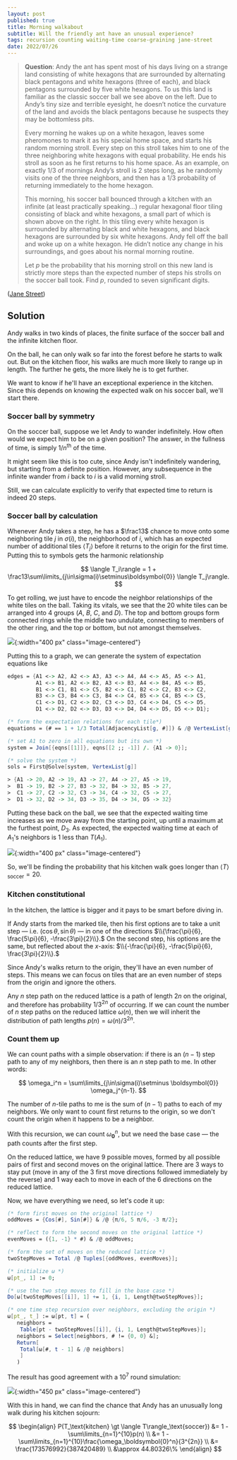```yaml
---
layout: post
published: true
title: Morning walkabout
subtitle: Will the friendly ant have an unusual experience?
tags: recursion counting waiting-time coarse-graining jane-street
date: 2022/07/26
---
```


>**Question**: Andy the ant has spent most of his days living on a strange land consisting of white hexagons that are surrounded by alternating black pentagons and white hexagons (three of each), and black pentagons surrounded by five white hexagons. To us this land is familiar as the classic soccer ball we see above on the left. Due to Andy’s tiny size and terrible eyesight, he doesn’t notice the curvature of the land and avoids the black pentagons because he suspects they may be bottomless pits.
>
>Every morning he wakes up on a white hexagon, leaves some pheromones to mark it as his special home space, and starts his random morning stroll. Every step on this stroll takes him to one of the three neighboring white hexagons with equal probability. He ends his stroll as soon as he first returns to his home space. As an example, on exactly $1/3$ of mornings Andy’s stroll is $2$ steps long, as he randomly visits one of the three neighbors, and then has a $1/3$ probability of returning immediately to the home hexagon.
>
>This morning, his soccer ball bounced through a kitchen with an infinite (at least practically speaking…) regular hexagonal floor tiling consisting of black and white hexagons, a small part of which is shown above on the right. In this tiling every white hexagon is surrounded by alternating black and white hexagons, and black hexagons are surrounded by six white hexagons. Andy fell off the ball and woke up on a white hexagon. He didn’t notice any change in his surroundings, and goes about his normal morning routine.
>
>Let $p$ be the probability that his morning stroll on this new land is strictly more steps than the expected number of steps his strolls on the soccer ball took. Find $p$, rounded to seven significant digits.

<!--more-->

([Jane Street](https://www.janestreet.com/puzzles/andys-morning-stroll-index/))

## Solution

Andy walks in two kinds of places, the finite surface of the soccer ball and the infinite kitchen floor.

On the ball, he can only walk so far into the forest before he starts to walk out. But on the kitchen floor, his walks are much more likely to range up in length. The further he gets, the more likely he is to get further. 

We want to know if he'll have an exceptional experience in the kitchen. Since this depends on knowing the expected walk on his soccer ball, we'll start there.

### Soccer ball by symmetry

On the soccer ball, suppose we let Andy to wander indefinitely. How often would we expect him to be on a given position? The answer, in the fullness of time, is simply $1/n^\text{th}$ of the time. 

It might seem like this is too cute, since Andy isn't indefinitely wandering, but starting from a definite position. However, any subsequence in the infinite wander from $i$ back to $i$ is a valid morning stroll.

Still, we can calculate explicitly to verify that expected time to return is indeed $20$ steps.

### Soccer ball by calculation

Whenever Andy takes a step, he has a $\frac13$ chance to move onto some neighboring tile $j$ in $\sigma(i),$ the neighborhood of $i,$ which has an expected number of additional tiles $\langle T_j\rangle$ before it returns to the origin for the first time. Putting this to symbols gets the harmonic relationship

$$
  \langle T_i\rangle = 1 + \frac13\sum\limits_{j\in\sigma(i)\setminus\boldsymbol{0}} \langle T_j\rangle.
$$

To get rolling, we just have to encode the neighbor relationships of the white tiles on the ball. Taking its vitals, we see that the $20$ white tiles can be arranged into $4$ groups ($A,$ $B,$ $C,$ and $D$). The top and bottom groups form connected rings while the middle two undulate, connecting to members of the other ring, and the top or bottom, but not amongst themselves.

![](/img/2022-07-26-vertex-labels-save.png){:width="400 px" class="image-centered"}

Putting this to a graph, we can generate the system of expectation equations like

```mathematica
edges = {A1 <-> A2, A2 <-> A3, A3 <-> A4, A4 <-> A5, A5 <-> A1, 
         A1 <-> B1, A2 <-> B2, A3 <-> B3, A4 <-> B4, A5 <-> B5, 
         B1 <-> C1, B1 <-> C5, B2 <-> C1, B2 <-> C2, B3 <-> C2, 
         B3 <-> C3, B4 <-> C3, B4 <-> C4, B5 <-> C4, B5 <-> C5, 
         C1 <-> D1, C2 <-> D2, C3 <-> D3, C4 <-> D4, C5 <-> D5, 
         D1 <-> D2, D2 <-> D3, D3 <-> D4, D4 <-> D5, D5 <-> D1};

(* form the expectation relations for each tile*)
equations = (# == 1 + 1/3 Total[AdjacencyList[g, #]]) & /@ VertexList[g];

(* set A1 to zero in all equations but its own *)
system = Join[{eqns[[1]]}, eqns[[2 ;; -1]] /. {A1 -> 0}];

(* solve the system *)
sols = First@Solve[system, VertexList[g]]

> {A1 -> 20, A2 -> 19, A3 -> 27, A4 -> 27, A5 -> 19, 
>  B1 -> 19, B2 -> 27, B3 -> 32, B4 -> 32, B5 -> 27, 
>  C1 -> 27, C2 -> 32, C3 -> 34, C4 -> 32, C5 -> 27, 
>  D1 -> 32, D2 -> 34, D3 -> 35, D4 -> 34, D5 -> 32}
```

Putting these back on the ball, we see that the expected waiting time increases as we move away from the starting point, up until a maximum at the furthest point, $D_3.$ As expected, the expected waiting time at each of $A_1$'s neighbors is $1$ less than $T(A_1).$

![](/img/2022-07-26-vertex-labels-sols.png){:width="400 px" class="image-centered"}

So, we'll be finding the probability that his kitchen walk goes longer than $\langle T\rangle_\text{soccer} = 20.$

### Kitchen constitutional

In the kitchen, the lattice is bigger and it pays to be smart before diving in.

If Andy starts from the marked tile, then his first options are to take a unit step — i.e. $\left(\cos\theta,\sin\theta\right)$ — in one of the directions $\\{\frac{\pi}{6}, \frac{5\pi}{6}, -\frac{3\pi}{2}\\}.$ On the second step, his options are the same, but reflected about the $x$-axis: $\\{-\frac{\pi}{6}, -\frac{5\pi}{6}, \frac{3\pi}{2}\\}.$

Since Andy's walks return to the origin, they'll have an even number of steps. This means we can focus on tiles that are an even number of steps from the origin and ignore the others.

Any $n$ step path on the reduced lattice is a path of length $2n$ on the original, and therefore has probability $1/3^{2n}$ of occurring. If we can count the number of $n$ step paths on the reduced lattice $\omega(n)$, then we will inherit the distribution of path lengths $p(n) = \omega(n)/3^{2n}.$

### Count them up

We can count paths with a simple observation: if there is an $(n-1)$ step path to any of my neighbors, then there is an $n$ step path to me. In other words:

$$
  \omega_i^n = \sum\limits_{j\in\sigma(i)\setminus \boldsymbol{0}} \omega_j^{n-1}.
$$

The number of $n$-tile paths to me is the sum of $(n-1)$ paths to each of my neighbors. We only want to count first returns to the origin, so we don't count the origin when it happens to be a neighbor.

With this recursion, we can count $\omega_\boldsymbol{0}^n,$ but we need the base case — the path counts after the first step. 

On the reduced lattice, we have $9$ possible moves, formed by all possible pairs of first and second moves on the original lattice. There are $3$ ways to stay put (move in any of the $3$ first move directions followed immediately by the reverse) and $1$ way each to move in each of the $6$ directions on the reduced lattice.

Now, we have everything we need, so let's code it up:

```mathematica
(* form first moves on the original lattice *)
oddMoves = {Cos[#], Sin[#]} & /@ {π/6, 5 π/6, -3 π/2};

(* reflect to form the second moves on the original lattice *)
evenMoves = ({1, -1} * #) & /@ oddMoves;

(* form the set of moves on the reduced lattice *)
twoStepMoves = Total /@ Tuples[{oddMoves, evenMoves}];

(* initialize ω *)
ω[pt_, 1] := 0;

(* use the two step moves to fill in the base case *)
Do[ω[twoStepMoves[[i]], 1] += 1, {i, 1, Length@twoStepMoves}];

(* one time step recursion over neighbors, excluding the origin *)
ω[pt_, t_] := ω[pt, t] = (
   neighbors = 
    Table[pt - twoStepMoves[[i]], {i, 1, Length@twoStepMoves}];
   neighbors = Select[neighbors, # != {0, 0} &];
   Return[
    Total[ω[#, t - 1] & /@ neighbors]
    ]
   )
```

The result has good agreement with a $10^7$ round simulation:

![](/img/2022-07-31-ant-hexagon-plot.png){:width="450 px" class="image-centered"}

With this in hand, we can find the chance that Andy has an unusually long walk during his kitchen sojourn:

$$
  \begin{align}
    P(T_\text{kitchen} \gt \langle T\rangle_\text{soccer})     &= 1 - \sum\limits_{n=1}^{10}p(n) \\ 
    &= 1 - \sum\limits_{n=1}^{10}\frac{\omega_\boldsymbol{0}^n}{3^{2n}} \\
    &= \frac{173576992}{387420489} \\
    &\approx 44.80326\%
  \end{align}
$$

<br>

